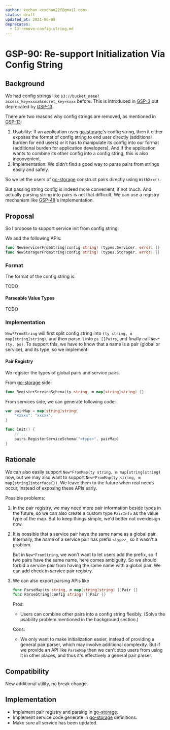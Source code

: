 ```yaml
---
author: xxchan <xxchan22f@gmail.com>
status: draft
updated_at: 2021-06-09
deprecates:
  - 13-remove-config-string.md
---
```


# GSP-90: Re-support Initialization Via Config String

## Background

We had config strings like `s3://bucket_name?access_key=xxxx&secret_key=xxxx` before. This is introduced in [GSP-3] but deprecated by [GSP-13].

There are two reasons why config strings are removed, as mentioned in [GSP-13]:

1. Usability: If an application uses [go-storage]'s config string, then it either exposes the format of config string to end user directly (additional burden for end users) or it has to manipulate its config into our format (additional burden for application developers). And if the application wants to combine its other config into a config string, this is also inconvenient.
2. Implementation: We didn't find a good way to parse pairs from strings easily and safely.

So we let the users of [go-storage] construct pairs directly using `WithXxx()`. 

But passing string config is indeed more convenient, if not much. And actually parsing string into pairs is not that difficult. We can use a registry mechanism like [GSP-48]'s implementation.

## Proposal

So I propose to support service init from config string:

We add the following APIs:
```go
func NewServicerFromString(config string) (types.Servicer, error) {}
func NewStoragerFromString(config string) (types.Storager, error) {}
```

### Format

The format of the config string is:

TODO

#### Parseable Value Types

TODO

### Implementation

`New*FromString` will first split config string into `(ty string, m map[string]string)`, and then parse it into `ps []Pairs`, and finally call `New*(ty, ps)`.
To support this, we have to know that a name is a pair (global or service), and its type, so we implement:

#### Pair Registry

We register the types of global pairs and service pairs.

From [go-storage] side:

```go
func RegisterServiceSchema(ty string, m map[string]string) {}
```

From services side, we can generate following code:

```go
var pairMap = map[string]string{
	"xxxxx": "xxxxx",
}

func init() {
	// ...
	pairs.RegisterServiceSchema("<type>", pairMap)
}
```

## Rationale

We can also easily support `New*FromMap(ty string, m map[string]string)` now, but we may also want to support `New*FromMap(ty string, m map[string]interface{})`. We leave them to the future when real needs occur, instead of exposing these APIs early.

Possible problems:

1. In the pair registry, we may need more pair information beside types in the future, so we can also create a custom type `PairInfo` as the value type of the map. But to keep things simple, we'd better not overdesign now.

2. It is possible that a service pair have the same name as a global pair. Internally, the name of a service pair has prefix `<type>_` so it wasn't a problem.  
   
   But in `New*FromString`, we won't want to let users add the prefix, so if two pairs have the same name, here comes ambiguity. So we should forbid a service pair from having the same name with a global pair. We can add check in service pair registry.

3. We can also export parsing APIs like 
   ```go 
   func ParseMap(ty string, m map[string]string) []Pair {} 
   func ParseString(config string) []Pair {}
   ```
   Pros:
   - Users can combine other pairs into a config string flexibly. (Solve the usability problem mentioned in the background section.)
   
   Cons:
   - We only want to make initialization easier, instead of providing a general pair parser, which may involve additional complexity. But if we provide an API like `ParseMap` then we can't stop users from using it in other places, and thus it's effectively a general pair parser.


## Compatibility

New additional utility, no break change.

## Implementation

- Implement pair registry and parsing in [go-storage].
- Implement service code generate in [go-storage] definitions.
- Make sure all service has been updated.


[GSP-3]: ./3-support-service-init-via-config-string.md
[GSP-13]: ./13-remove-config-string.md
[GSP-48]: ./48-service-registry.md
[go-storage]: https://github.com/beyondstorage/go-storage
